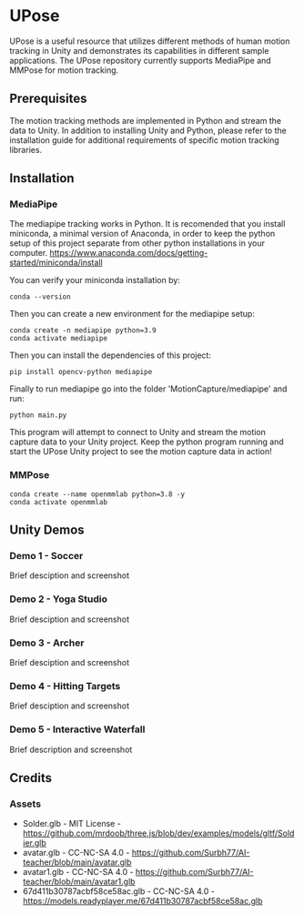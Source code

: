 # UPose

UPose is a useful resource that utilizes different methods of human motion tracking in Unity and demonstrates its capabilities in different sample applications.
The UPose repository currently supports MediaPipe and MMPose for motion tracking. 

## Prerequisites

The motion tracking methods are implemented in Python and stream the data to Unity. 
In addition to installing Unity and Python, please refer to the installation guide for additional requirements of specific motion tracking libraries.


## Installation

### MediaPipe
The mediapipe tracking works in Python. It is recomended that you install miniconda, a minimal version of Anaconda, in order to keep the python setup of this project separate from other python installations in your computer. https://www.anaconda.com/docs/getting-started/miniconda/install

You can verify your miniconda installation by:
```
conda --version
```

Then you can create a new environment for the mediapipe setup:
```
conda create -n mediapipe python=3.9
conda activate mediapipe
```

Then you can install the dependencies of this project:
```
pip install opencv-python mediapipe
```

Finally to run mediapipe go into the folder 'MotionCapture/mediapipe' and run:
```
python main.py
```
This program will attempt to connect to Unity and stream the motion capture data to your Unity project. Keep the python program running and start the UPose Unity project to see the motion capture data in action!

### MMPose
```
conda create --name openmmlab python=3.8 -y
conda activate openmmlab
```

## Unity Demos

### Demo 1 - Soccer
Brief desciption and screenshot

### Demo 2 - Yoga Studio
Brief desciption and screenshot

### Demo 3 - Archer
Brief desciption and screenshot

### Demo 4 - Hitting Targets
Brief desciption and screenshot

### Demo 5 - Interactive Waterfall
Brief description and screenshot

## Credits

### Assets
- Solder.glb - MIT License - https://github.com/mrdoob/three.js/blob/dev/examples/models/gltf/Soldier.glb
- avatar.glb - CC-NC-SA 4.0 - https://github.com/Surbh77/AI-teacher/blob/main/avatar.glb
- avatar1.glb - CC-NC-SA 4.0 - https://github.com/Surbh77/AI-teacher/blob/main/avatar1.glb
- 67d411b30787acbf58ce58ac.glb - CC-NC-SA 4.0 - https://models.readyplayer.me/67d411b30787acbf58ce58ac.glb
